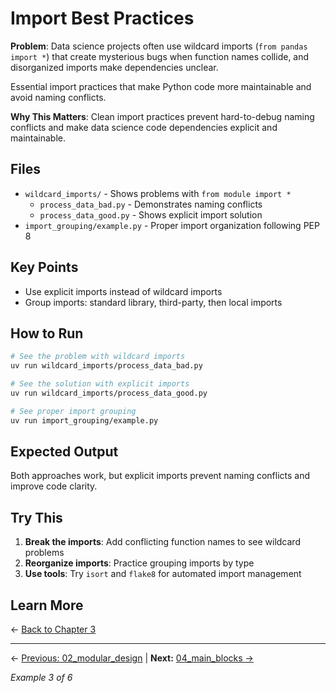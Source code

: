# Import Best Practices

**Problem**: Data science projects often use wildcard imports (`from pandas import *`) that create mysterious bugs when function names collide, and disorganized imports make dependencies unclear.

Essential import practices that make Python code more maintainable and avoid naming conflicts.

**Why This Matters**: Clean import practices prevent hard-to-debug naming conflicts and make data science code dependencies explicit and maintainable.

## Files

- `wildcard_imports/` - Shows problems with `from module import *`
  - `process_data_bad.py` - Demonstrates naming conflicts
  - `process_data_good.py` - Shows explicit import solution
- `import_grouping/example.py` - Proper import organization following PEP 8

## Key Points

- Use explicit imports instead of wildcard imports
- Group imports: standard library, third-party, then local imports

## How to Run

```bash
# See the problem with wildcard imports
uv run wildcard_imports/process_data_bad.py

# See the solution with explicit imports  
uv run wildcard_imports/process_data_good.py

# See proper import grouping
uv run import_grouping/example.py
```

## Expected Output

Both approaches work, but explicit imports prevent naming conflicts and improve code clarity.

## Try This

1. **Break the imports**: Add conflicting function names to see wildcard problems
2. **Reorganize imports**: Practice grouping imports by type
3. **Use tools**: Try `isort` and `flake8` for automated import management

## Learn More

← [Back to Chapter 3](../README.md)

---

← [Previous: 02_modular_design](../02_modular_design/README.md) | **Next:** [04_main_blocks →](../04_main_blocks/README.md)

*Example 3 of 6*